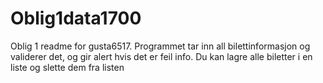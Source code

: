 # Oblig1data1700

Oblig 1 readme for gusta6517. 
Programmet tar inn all bilettinformasjon og validerer det, og gir alert hvis det er feil info.
Du kan lagre alle biletter i en liste og slette dem fra listen
